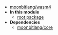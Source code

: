 - [moonbitlang/wasm4](moonbitlang/wasm4/)
- **In this module**
  - [root package](moonbitlang/wasm4/members)
- **Dependencies**
  - [moonbitlang/core](moonbitlang/core/)